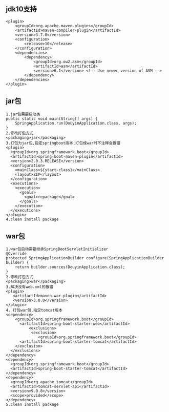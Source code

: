 ## jdk10支持
	<plugin>
	    <groupId>org.apache.maven.plugins</groupId>
	    <artifactId>maven-compiler-plugin</artifactId>
	    <version>3.7.0</version>
	    <configuration>
	        <release>10</release>
	    </configuration>
	    <dependencies>
	        <dependency>
	            <groupId>org.ow2.asm</groupId>
	            <artifactId>asm</artifactId>
	            <version>6.1</version> <!-- Use newer version of ASM -->
	        </dependency>
	    </dependencies>
	</plugin>
## jar包
	1.jar包需要启动类
	public static void main(String[] args) {
        SpringApplication.run(DouyinApplication.class, args);
    }
	2.修改打包方式
	<packaging>jar</packaging>
	3.打包为jar包,指定springboot版本,打包成war时不注释会报错
	<plugin>
      <groupId>org.springframework.boot</groupId>
      <artifactId>spring-boot-maven-plugin</artifactId>
      <version>2.0.3.RELEASE</version>
      <configuration>
        <mainClass>${start-class}</mainClass>
        <layout>ZIP</layout>
      </configuration>
      <executions>
        <execution>
          <goals>
            <goal>repackage</goal>
          </goals>
        </execution>
      </executions>
    </plugin> 
	4.clean install package
## war包
	1.war包启动需要继承SpringBootServletInitializer
	@Override
    protected SpringApplicationBuilder configure(SpringApplicationBuilder builder) {
        return builder.sources(DouyinApplication.class);
    }
	2.修改打包方式
	<packaging>war</packaging>
	3.解决没有web.xml的报错
	<plugin>
	   <artifactId>maven-war-plugin</artifactId>
	   <version>3.0.0</version>
	</plugin> 
	4. 打包war包,指定tomcat版本
	<dependency>
	    <groupId>org.springframework.boot</groupId>
	      <artifactId>spring-boot-starter-web</artifactId>
	          <exclusions>
	           <exclusion>
	              <groupId>org.springframework.boot</groupId>
	      <artifactId>spring-boot-starter-tomcat</artifactId>
	    </exclusion>
	  </exclusions>
	</dependency>
	<dependency>
	  <groupId>org.springframework.boot</groupId>
	  <artifactId>spring-boot-starter-tomcat</artifactId>  
	</dependency>
	<dependency>
	  <groupId>org.apache.tomcat</groupId>
	  <artifactId>tomcat-servlet-api</artifactId>
	  <version>9.0.8</version>
	  <scope>provided</scope>
	</dependency> 
	5.clean install package

